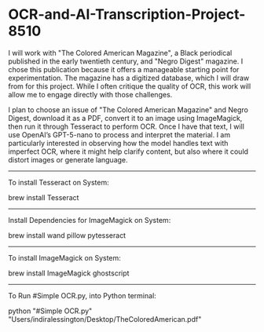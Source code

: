 # OCR-and-AI-Transcription-Project-8510

I will work with "The Colored American Magazine", a Black periodical published in the early twentieth century, and "Negro Digest" magazine. I chose this publication because it offers a manageable starting point for experimentation. The magazine has a digitized database, which I will draw from for this project. While I often critique the quality of OCR, this work will allow me to engage directly with those challenges.

I plan to choose an issue of "The Colored American Magazine" and Negro Digest, download it as a PDF, convert it to an image using ImageMagick, then run it through Tesseract to perform OCR. Once I have that text, I will use OpenAI’s GPT-5-nano to process and interpret the material. I am particularly interested in observing how the model handles text with imperfect OCR, where it might help clarify content, but also where it could distort images or generate language.


_________________________________________________________________________________________________________________________________________________________________________________________

To install Tesseract on System:
 
  brew install Tesseract 

_________________________________________________________________________________________________________________________________________________________________________________________



Install Dependencies for ImageMagick on System:
 
  brew install wand pillow pytesseract


_________________________________________________________________________________________________________________________________________________________________________________________



To install ImageMagick on System:
 
  brew install ImageMagick ghostscript



_________________________________________________________________________________________________________________________________________________________________________________________




To Run #Simple OCR.py, into Python terminal:

  python "#Simple OCR.py" "Users/indiralessington/Desktop/TheColoredAmerican.pdf"
